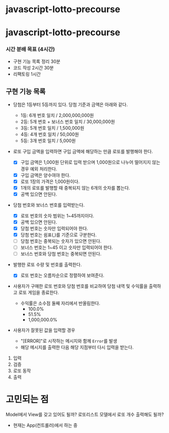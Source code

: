 # javascript-lotto-precourse

# javascript-lotto-precourse

### 시간 분배 목표 (4시간)

- 구현 기능 목록 정리 30분
- 코드 작성 2시간 30분
- 리팩토링 1시간

## 구현 기능 목록

- 당첨은 1등부터 5등까지 있다. 당첨 기준과 금액은 아래와 같다.

  - 1등: 6개 번호 일치 / 2,000,000,000원
  - 2등: 5개 번호 + 보너스 번호 일치 / 30,000,000원
  - 3등: 5개 번호 일치 / 1,500,000원
  - 4등: 4개 번호 일치 / 50,000원
  - 5등: 3개 번호 일치 / 5,000원

- 로또 구입 금액을 입력하면 구입 금액에 해당하는 만큼 로또를 발행해야 한다.
  - [x] 구입 금액은 1,000원 단위로 입력 받으며 1,000원으로 나누어 떨어지지 않는 경우 예외 처리한다.
  - [x] 구입 금액은 양수여야 한다.
  - [x] 로또 1장의 가격은 1,000원이다.
  - [x] 1개의 로또를 발행할 때 중복되지 않는 6개의 숫자를 뽑는다.
  - [x] 공백 있으면 안된다.
- 당첨 번호와 보너스 번호를 입력받는다.
  - [x] 로또 번호의 숫자 범위는 1~45까지이다.
  - [x] 공백 있으면 안된다.
  - [x] 당첨 번호는 숫자만 입력되어야 한다.
  - [x] 당첨 번호는 쉼표(,)를 기준으로 구분한다.
  - [ ] 당첨 번호는 중복되는 숫자가 있으면 안된다.
  - [ ] 보너스 번호는 1~45 이고 숫자만 입력되어야 한다.
  - [ ] 보너스 번호와 당첨 번호는 중복되면 안된다.
- 발행한 로또 수량 및 번호를 출력한다.
  - [x] 로또 번호는 오름차순으로 정렬하여 보여준다.
- 사용자가 구매한 로또 번호와 당첨 번호를 비교하여 당첨 내역 및 수익률을 출력하고 로또 게임을 종료한다.
  - 수익률은 소수점 둘째 자리에서 반올림한다.
    - 100.0%
    - 51.5%
    - 1,000,000.0%
- 사용자가 잘못된 값을 입력할 경우
  - "[ERROR]"로 시작하는 메시지와 함께 `Error`를 발생
  - 해당 메시지를 출력한 다음 해당 지점부터 다시 입력을 받는다.

1. 입력
2. 검증
3. 로또 동작
4. 출력

# 고민되는 점

Model에서 View를 갖고 있어도 될까? 로또리스트 모델에서 로또 개수 출력해도 될까?

- 현재는 App(컨트롤러)에서 하는 중
